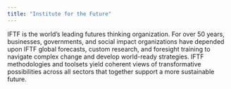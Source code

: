 ```yaml
---
title: "Institute for the Future"
---
```


IFTF is the world’s leading futures thinking organization. For over 50 years, businesses, governments, and social impact organizations have depended upon IFTF global forecasts, custom research, and foresight training to navigate complex change and develop world-ready strategies. IFTF methodologies and toolsets yield coherent views of transformative possibilities across all sectors that together support a more sustainable future.

